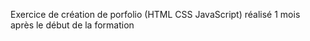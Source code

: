 Exercice de création de porfolio (HTML CSS JavaScript) réalisé 1 mois après le début de la formation
